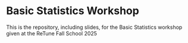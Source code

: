 # Basic Statistics Workshop
This is the repository, including slides, for the Basic Statistics workshop given at the ReTune Fall School 2025
